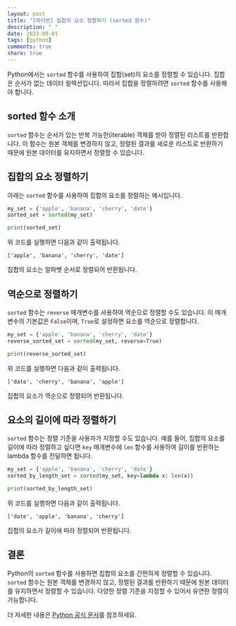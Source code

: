 ```yaml
---
layout: post
title: "[파이썬] 집합의 요소 정렬하기 (sorted 함수)"
description: " "
date: 2023-09-01
tags: [python]
comments: true
share: true
---
```


Python에서는 `sorted` 함수를 사용하여 집합(set)의 요소를 정렬할 수 있습니다. 집합은 순서가 없는 데이터 컬렉션입니다. 따라서 집합을 정렬하려면 `sorted` 함수를 사용해야 합니다.

## sorted 함수 소개

`sorted` 함수는 순서가 있는 반복 가능한(iterable) 객체를 받아 정렬된 리스트를 반환합니다. 이 함수는 원본 객체를 변경하지 않고, 정렬된 결과를 새로운 리스트로 반환하기 때문에 원본 데이터를 유지하면서 정렬할 수 있습니다.

## 집합의 요소 정렬하기

아래는 `sorted` 함수를 사용하여 집합의 요소를 정렬하는 예시입니다.

```python
my_set = {'apple', 'banana', 'cherry', 'date'}
sorted_set = sorted(my_set)

print(sorted_set)
```

위 코드를 실행하면 다음과 같이 출력됩니다.

```plaintext
['apple', 'banana', 'cherry', 'date']
```

집합의 요소는 알파벳 순서로 정렬되어 반환됩니다.

## 역순으로 정렬하기

`sorted` 함수는 `reverse` 매개변수를 사용하여 역순으로 정렬할 수도 있습니다. 이 매개변수의 기본값은 `False`이며, `True`로 설정하면 요소를 역순으로 정렬합니다.

```python
my_set = {'apple', 'banana', 'cherry', 'date'}
reverse_sorted_set = sorted(my_set, reverse=True)

print(reverse_sorted_set)
```

위 코드를 실행하면 다음과 같이 출력됩니다.

```plaintext
['date', 'cherry', 'banana', 'apple']
```

집합의 요소가 역순으로 정렬되어 반환됩니다.

## 요소의 길이에 따라 정렬하기

`sorted` 함수는 정렬 기준을 사용자가 지정할 수도 있습니다. 예를 들어, 집합의 요소를 길이에 따라 정렬하고 싶다면 `key` 매개변수에 `len` 함수를 사용하여 길이를 반환하는 lambda 함수를 전달하면 됩니다.

```python
my_set = {'apple', 'banana', 'cherry', 'date'}
sorted_by_length_set = sorted(my_set, key=lambda x: len(x))

print(sorted_by_length_set)
```

위 코드를 실행하면 다음과 같이 출력됩니다.

```plaintext
['date', 'apple', 'banana', 'cherry']
```

집합의 요소가 길이에 따라 정렬되어 반환됩니다.

## 결론

Python의 `sorted` 함수를 사용하면 집합의 요소를 간편하게 정렬할 수 있습니다. `sorted` 함수는 원본 객체를 변경하지 않고, 정렬된 결과를 반환하기 때문에 원본 데이터를 유지하면서 정렬할 수 있습니다. 다양한 정렬 기준을 지정할 수 있어서 유연한 정렬이 가능합니다.

더 자세한 내용은 [Python 공식 문서](https://docs.python.org/3/library/functions.html#sorted)를 참조하세요.
